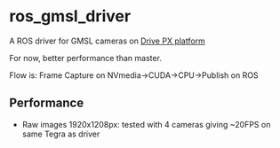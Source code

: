#  ros_gmsl_driver
A ROS driver for GMSL cameras on [Drive PX platform](https://www.nvidia.com/en-us/self-driving-cars/drive-platform/)

For now, better performance than master.

Flow is: Frame Capture on NVmedia->CUDA->CPU->Publish on ROS
## Performance
* Raw images 1920x1208px: tested with 4 cameras giving ~20FPS on same Tegra as driver

